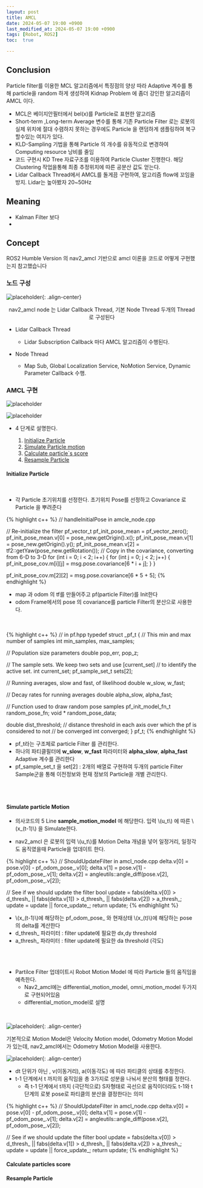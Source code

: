 ```yaml
---
layout: post
title: AMCL
date: 2024-05-07 19:00 +0900
last_modified_at: 2024-05-07 19:00 +0900
tags: [Robot, ROS2]
toc:  true

---
```

## Conclusion

Particle filter를 이용한 MCL 알고리즘에서 특징점의 양상 따라 Adaptive 계수를 통해 particle을 random 하게 생성하여 Kidnap Problem 에 좀더 강인한 알고리즘이 AMCL 이다.

- MCL은 베이지안필터에서 bel(x)를 Particle로 표현한 알고리즘
- Short-term ,Long-term Average 변수를 통해  기존 Particle Filter 로는 로봇의 실제 위치에 절대 수렴하지 못하는 경우에도 Particle 을 랜덤하게 샘플링하여 복구할수있는 여지가 있다. 
- KLD-Sampling 기법을 통해 Particle 의 개수를 유동적으로 변경하여 Computing resource 낭비를 줄임
- 코드 구현시 KD Tree 자료구조를 이용하여 Particle Cluster 진행한다. 해당 Clustering 작업을통해 최종 추정위치에 따른 공분산 값도 얻는다.
- Lidar Callback Thread에서 AMCL를 돌게끔 구현하여, 알고리즘 flow에 꼬임을 방지.  Lidar는 높아봤자 20~50Hz

## Meaning

- Kalman Filter 보다 
- 

<!-- ![placeholder](http://placehold.it/800x400 "Large example image") -->

## Concept
<inv>ROS2 Humble Version 의 nav2_amcl 기반으로 amcl 이론을 코드로 어떻게 구현했는지 참고했습니다</inv>

### 노드 구성

![placeholder](/upload_image/amcl/amcl_1.png "Large example image"){: .align-center}

<center>nav2_amcl node 는 Lidar Callback Thread, 기본 Node Thread 두개의 Thread로 구성된다</center>

- Lidar Callback Thread 
  - Lidar Subscription Callback 마다 AMCL 알고리즘이 수행된다. 

- Node Thread 
  - Map Sub, Global Localization Service, NoMotion Service, Dynamic Parameter Callback 수행.


### AMCL 구현
![placeholder](/upload_image/amcl/amcl_2.png "Large example image")

![placeholder](/upload_image/amcl/amcl_3.png "Large example image")


- 4 단계로 설명한다.

  1. [Initialize Particle](####Initialize-Particle)
  2. [Simulate Particle motion](####Simulate-Particle-Motion)
  3. [Calculate particle`s score](####Calculate-particles-score)
  4. [Resample Particle](####Resample-Particle)







#### Initialize Particle

<br/>

- 각 Particle 초기위치를 선정한다. 초기위치 Pose를 선정하고 Covariance 로 Particle 을 뿌려준다

{% highlight c++ %}
// handleInitialPose in amcle_node.cpp

  // Re-initialize the filter
  pf_vector_t pf_init_pose_mean = pf_vector_zero();
  pf_init_pose_mean.v[0] = pose_new.getOrigin().x(); 
  pf_init_pose_mean.v[1] = pose_new.getOrigin().y();
  pf_init_pose_mean.v[2] = tf2::getYaw(pose_new.getRotation());
  // Copy in the covariance, converting from 6-D to 3-D
  for (int i = 0; i < 2; i++) {
    for (int j = 0; j < 2; j++) {
      pf_init_pose_cov.m[i][j] = msg.pose.covariance[6 * i + j];
    }
  }

  pf_init_pose_cov.m[2][2] = msg.pose.covariance[6 * 5 + 5];
{% endhighlight %}

  - map 과 odom 의 tf를 만들어주고 pf(particle Filter)를 Init한다
  - odom Frame에서의 pose 의 covariance를 particle Filter의 분산으로 사용한다. 
<br/><br/><br/>


{% highlight c++ %}
// in pf.hpp
typedef struct _pf_t
{
  // This min and max number of samples
  int min_samples, max_samples;

  // Population size parameters
  double pop_err, pop_z;

  // The sample sets.  We keep two sets and use [current_set]
  // to identify the active set.
  int current_set;
  pf_sample_set_t sets[2];

  // Running averages, slow and fast, of likelihood
  double w_slow, w_fast;

  // Decay rates for running averages
  double alpha_slow, alpha_fast;

  // Function used to draw random pose samples
  pf_init_model_fn_t random_pose_fn;
  void * random_pose_data;

  double dist_threshold;  // distance threshold in each axis over which the pf is considered to not
                          // be converged
  int converged;
} pf_t;
{% endhighlight %}

  - pf_t라는 구조체로 particle Filter 를 관리한다.
  - 하나의 파티클필터에 **w_slow**, **w_fast** 파라미터와 **alpha_slow**, **alpha_fast** Adaptive 계수를 관리한다
  - pf_sample_set_t 을 set[2] : 2개의 배열로 구현하여 두개의 particle Filter Sample군을 통해 이전정보와 현재 정보의 Particle을 개별 관리한다.

<br/><br/>

#### Simulate particle Motion

- 의사코드의 5 Line **sample_motion_model** 에 해당한다. 입력  \\\(u_t\\\) 에 따른  \\\(x_(t-1)\\\) 을 Simulate한다.

- nav2_amcl 은 로봇의 입력 \\\(u_t\\\)를 Motion Delta 개념을 넣어 일정거리, 일정각도 움직였을때 Particle을 업데이트 한다.


{% highlight c++ %}
// ShouldUpdateFilter in amcl_node.cpp
  delta.v[0] = pose.v[0] - pf_odom_pose_.v[0];
  delta.v[1] = pose.v[1] - pf_odom_pose_.v[1];
  delta.v[2] = angleutils::angle_diff(pose.v[2], pf_odom_pose_.v[2]);

  // See if we should update the filter
  bool update = fabs(delta.v[0]) > d_thresh_ ||
    fabs(delta.v[1]) > d_thresh_ ||
    fabs(delta.v[2]) > a_thresh_;
  update = update || force_update_;
  return update;
{% endhighlight %}

-  \\\(x_(t-1)\\\)에 해당하는 pf_odom_pose_ 와 현재상태 \\\(x_(t)\\\)에 해당하는 pose 의 delta를 계산한다
  - d_thresh_ 파라미터 : filter update에 필요한 dx,dy threshold 
  - a_thresh_ 파라미터 : filter update에 필요한 da threshold (각도)

<br/><br/>

- Partilce Filter 업데이트시 Robot Motion Model 에 따라 Particle 들의 움직임을 예측한다.
  - Nav2_amcl에는 differential_motion_model, omni_motion_model 두가지로 구현되어있음
  - differential_motion_model로 설명

<br/>


![placeholder](/upload_image/amcl/amcl_4.png "Large example image"){: .align-center}

기본적으로 Motion Model은 Velocity Motion model, Odometry Motion Model 가 있는데, nav2_amcl에서는  Odometry Motion Model을 사용한다.

![placeholder](/upload_image/amcl/amcl_5.jpg "Large example image"){: .align-center}

- dt 단위가 아닌 , v(이동거리), a(이동각도) 에 따라 파티클의 상태를 추정한다. 
- t-1 단계에서 t 까지의 움직임을 총 3가지로 성분을 나눠서 분산의 형태를 정한다.
  - 즉 t-1 단계에서 t까지 (극단적으로) S자형태로 곡선으로 움직이더라도 t-1와 t단계의 로봇 pose로 파티클의 분산을 결정한다는 의미


{% highlight c++ %}
// ShouldUpdateFilter in amcl_node.cpp
  delta.v[0] = pose.v[0] - pf_odom_pose_.v[0];
  delta.v[1] = pose.v[1] - pf_odom_pose_.v[1];
  delta.v[2] = angleutils::angle_diff(pose.v[2], pf_odom_pose_.v[2]);

  // See if we should update the filter
  bool update = fabs(delta.v[0]) > d_thresh_ ||
    fabs(delta.v[1]) > d_thresh_ ||
    fabs(delta.v[2]) > a_thresh_;
  update = update || force_update_;
  return update;
{% endhighlight %}



#### Calculate particles score

#### Resample Particle